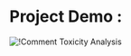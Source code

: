# Project Demo :  
<img src=" https://github.com/BelhsanHmida/Comment-Toxicity-Classification/blob/main/Project%20Picture.PNG?raw=true" alt="!Comment Toxicity Analysis">

